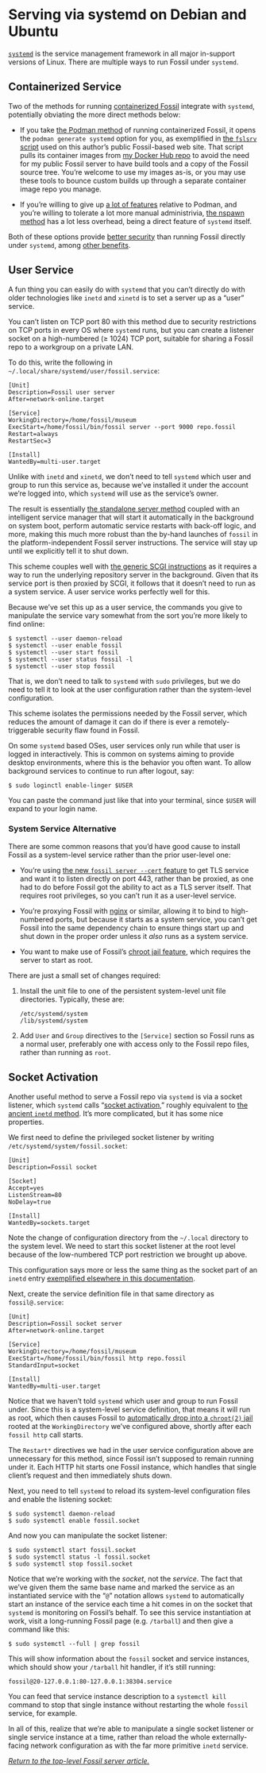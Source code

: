 # Serving via systemd on Debian and Ubuntu

[`systemd`][sdhome] is the service management framework in all major
in-support versions of Linux.  There are multiple ways to run Fossil
under `systemd`.

[sdhome]: https://www.freedesktop.org/wiki/Software/systemd/
[wpa]:    https://en.wikipedia.org/wiki/Systemd#Adoption


## Containerized Service

Two of the methods for running [containerized Fossil][cntdoc] integrate
with `systemd`, potentially obviating the more direct methods below:

*   If you take [the Podman method][podman] of running containerized
    Fossil, it opens the `podman generate systemd` option for you, as
    exemplified in [the `fslsrv` script][fslsrv] used on this author’s
    public Fossil-based web site. That script pulls its container images
    from [my Docker Hub repo][dhrepo] to avoid the need for my public
    Fossil server to have build tools and a copy of the Fossil source
    tree. You’re welcome to use my images as-is, or you may use these
    tools to bounce custom builds up through a separate container image
    repo you manage.

*   If you’re willing to give up [a lot of features][nsweak] relative to
    Podman, and you’re willing to tolerate a lot more manual
    administrivia, [the nspawn method][nspawn] has a lot less overhead,
    being a direct feature of `systemd` itself.

Both of these options provide [better security][cntsec] than running
Fossil directly under `systemd`, among [other benefits][cntdoc].

[cntdoc]: ../../containers.md
[cntsec]: ../../containers.md#security
[dhrepo]: https://hub.docker.com/r/tangentsoft/fossil
[fslsrv]: https://tangentsoft.com/fossil/dir?name=bin
[nspawn]: ../../containers.md#nspawn
[nsweak]: ../../containers.md#nspawn-weaknesses
[podman]: ../../containers.md#podman


## User Service

A fun thing you can easily do with `systemd` that you can’t directly do
with older technologies like `inetd` and `xinetd` is to set a server up
as a “user” service.

You can’t listen on TCP port 80 with this method due to security
restrictions on TCP ports in every OS where `systemd` runs, but you can
create a listener socket on a high-numbered (&ge; 1024) TCP port,
suitable for sharing a Fossil repo to a workgroup on a private LAN.

To do this, write the following in
`~/.local/share/systemd/user/fossil.service`:

```dosini
[Unit]
Description=Fossil user server
After=network-online.target

[Service]
WorkingDirectory=/home/fossil/museum
ExecStart=/home/fossil/bin/fossil server --port 9000 repo.fossil
Restart=always
RestartSec=3

[Install]
WantedBy=multi-user.target
```

Unlike with `inetd` and `xinetd`, we don’t need to tell `systemd` which
user and group to run this service as, because we’ve installed it
under the account we’re logged into, which `systemd` will use as the
service’s owner.

The result is essentially [the standalone server method](../any/none.md)
coupled with an intelligent service manager that will start it
automatically in the background on system boot, perform automatic
service restarts with back-off logic, and more, making this much more
robust than the by-hand launches of `fossil` in the platform-independent
Fossil server instructions.  The service will stay up until we
explicitly tell it to shut down.

This scheme couples well with [the generic SCGI instructions][scgi] as
it requires a way to run the underlying repository server in the
background. Given that its service port is then proxied by SCGI, it
follows that it doesn’t need to run as a system service. A user service
works perfectly well for this.

Because we’ve set this up as a user service, the commands you give to
manipulate the service vary somewhat from the sort you’re more likely to
find online:

    $ systemctl --user daemon-reload
    $ systemctl --user enable fossil
    $ systemctl --user start fossil
    $ systemctl --user status fossil -l
    $ systemctl --user stop fossil

That is, we don’t need to talk to `systemd` with `sudo` privileges, but
we do need to tell it to look at the user configuration rather than the
system-level configuration.

This scheme isolates the permissions needed by the Fossil server, which
reduces the amount of damage it can do if there is ever a
remotely-triggerable security flaw found in Fossil.

On some `systemd` based OSes, user services only run while that user is
logged in interactively. This is common on systems aiming to provide
desktop environments, where this is the behavior you often want. To
allow background services to continue to run after logout, say:

    $ sudo loginctl enable-linger $USER

You can paste the command just like that into your terminal, since
`$USER` will expand to your login name.

[scgi]: ../any/scgi.md



### System Service Alternative

There are some common reasons that you’d have good cause to install
Fossil as a system-level service rather than the prior user-level one:

*   You’re using [the new `fossil server --cert` feature][sslsrv] to get
    TLS service and want it to listen directly on port 443, rather than be
    proxied, as one had to do before Fossil got the ability to act as a
    TLS server itself.  That requires root privileges, so you can’t run
    it as a user-level service.

*   You’re proxying Fossil with [nginx](./nginx.md) or similar, allowing
    it to bind to high-numbered ports, but because it starts as a system
    service, you can’t get Fossil into the same dependency chain to
    ensure things start up and shut down in the proper order unless it
    *also* runs as a system service.

*   You want to make use of Fossil’s [chroot jail feature][cjail], which
    requires the server to start as root.

There are just a small set of changes required:

1.  Install the unit file to one of the persistent system-level unit
    file directories. Typically, these are:

        /etc/systemd/system
        /lib/systemd/system

2.  Add `User` and `Group` directives to the `[Service]` section so
    Fossil runs as a normal user, preferably one with access only to
    the Fossil repo files, rather than running as `root`.

[sslsrv]: ../../ssl-server.md
[cjail]:  ../../chroot.md


## Socket Activation

Another useful method to serve a Fossil repo via `systemd` is via a
socket listener, which `systemd` calls “[socket activation][sa],”
roughly equivalent to [the ancient `inetd` method](../any/inetd.md).
It’s more complicated, but it has some nice properties.

We first need to define the privileged socket listener by writing
`/etc/systemd/system/fossil.socket`:

```dosini
[Unit]
Description=Fossil socket

[Socket]
Accept=yes
ListenStream=80
NoDelay=true

[Install]
WantedBy=sockets.target
```

Note the change of configuration directory from the `~/.local` directory
to the system level. We need to start this socket listener at the root
level because of the low-numbered TCP port restriction we brought up
above.

This configuration says more or less the same thing as the socket part
of an `inetd` entry [exemplified elsewhere in this
documentation](../any/inetd.md).

Next, create the service definition file in that same directory as
`fossil@.service`:

```dosini
[Unit]
Description=Fossil socket server
After=network-online.target

[Service]
WorkingDirectory=/home/fossil/museum
ExecStart=/home/fossil/bin/fossil http repo.fossil
StandardInput=socket

[Install]
WantedBy=multi-user.target
```

Notice that we haven’t told `systemd` which user and group to run Fossil
under. Since this is a system-level service definition, that means it
will run as root, which then causes Fossil to [automatically drop into a
`chroot(2)` jail](../../chroot.md) rooted at the `WorkingDirectory`
we’ve configured above, shortly after each `fossil http` call starts.

The `Restart*` directives we had in the user service configuration above
are unnecessary for this method, since Fossil isn’t supposed to remain
running under it. Each HTTP hit starts one Fossil instance, which
handles that single client’s request and then immediately shuts down.

Next, you need to tell `systemd` to reload its system-level
configuration files and enable the listening socket:

    $ sudo systemctl daemon-reload
    $ sudo systemctl enable fossil.socket

And now you can manipulate the socket listener:

    $ sudo systemctl start fossil.socket
    $ sudo systemctl status -l fossil.socket
    $ sudo systemctl stop fossil.socket

Notice that we’re working with the *socket*, not the *service*. The fact
that we’ve given them the same base name and marked the service as an
instantiated service with the “`@`” notation allows `systemd` to
automatically start an instance of the service each time a hit comes in
on the socket that `systemd` is monitoring on Fossil’s behalf. To see
this service instantiation at work, visit a long-running Fossil page
(e.g. `/tarball`) and then give a command like this:

    $ sudo systemctl --full | grep fossil

This will show information about the `fossil` socket and service
instances, which should show your `/tarball` hit handler, if it’s still
running:

    fossil@20-127.0.0.1:80-127.0.0.1:38304.service

You can feed that service instance description to a `systemctl kill`
command to stop that single instance without restarting the whole
`fossil` service, for example.

In all of this, realize that we’re able to manipulate a single socket
listener or single service instance at a time, rather than reload the
whole externally-facing network configuration as with the far more
primitive `inetd` service.

[sa]: http://0pointer.de/blog/projects/socket-activation.html


*[Return to the top-level Fossil server article.](../)*
